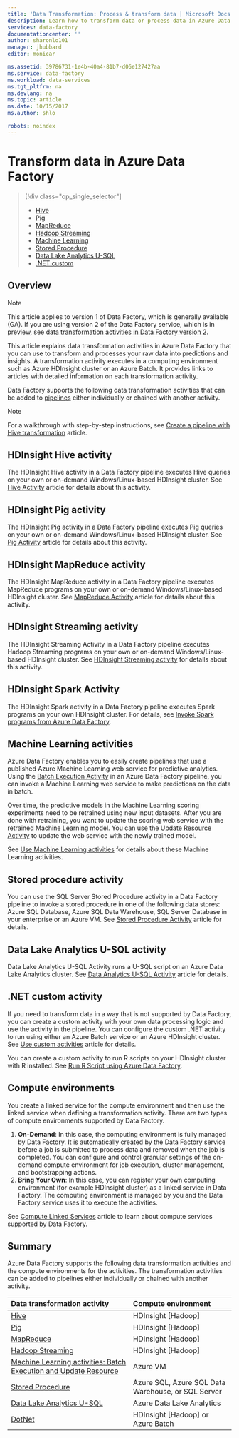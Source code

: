 ```yaml
---
title: 'Data Transformation: Process & transform data | Microsoft Docs'
description: Learn how to transform data or process data in Azure Data Factory using Hadoop, Machine Learning, or Azure Data Lake Analytics.
services: data-factory
documentationcenter: ''
author: sharonlo101
manager: jhubbard
editor: monicar

ms.assetid: 39786731-1e4b-40a4-81b7-d06e127427aa
ms.service: data-factory
ms.workload: data-services
ms.tgt_pltfrm: na
ms.devlang: na
ms.topic: article
ms.date: 10/15/2017
ms.author: shlo

robots: noindex
---
```

# Transform data in Azure Data Factory
> [!div class="op_single_selector"]
> * [Hive](data-factory-hive-activity.md)  
> * [Pig](data-factory-pig-activity.md)  
> * [MapReduce](data-factory-map-reduce.md)  
> * [Hadoop Streaming](data-factory-hadoop-streaming-activity.md)
> * [Machine Learning](data-factory-azure-ml-batch-execution-activity.md) 
> * [Stored Procedure](data-factory-stored-proc-activity.md)
> * [Data Lake Analytics U-SQL](data-factory-usql-activity.md)
> * [.NET custom](data-factory-use-custom-activities.md)

## Overview
> [!NOTE]
> This article applies to version 1 of Data Factory, which is generally available (GA). If you are using version 2 of the Data Factory service, which is in preview, see [data transformation activities in Data Factory version 2](../transform-data.md).

This article explains data transformation activities in Azure Data Factory that you can use to transform and processes your raw data into predictions and insights. A transformation activity executes in a computing environment such as Azure HDInsight cluster or an Azure Batch. It provides links to articles with detailed information on each transformation activity.

Data Factory supports the following data transformation activities that can be added to [pipelines](data-factory-create-pipelines.md) either individually or chained with another activity.

> [!NOTE]
> For a walkthrough with step-by-step instructions, see [Create a pipeline with Hive transformation](data-factory-build-your-first-pipeline.md) article.  
> 
> 

## HDInsight Hive activity
The HDInsight Hive activity in a Data Factory pipeline executes Hive queries on your own or on-demand Windows/Linux-based HDInsight cluster. See [Hive Activity](data-factory-hive-activity.md) article for details about this activity. 

## HDInsight Pig activity
The HDInsight Pig activity in a Data Factory pipeline executes Pig queries on your own or on-demand Windows/Linux-based HDInsight cluster. See [Pig Activity](data-factory-pig-activity.md) article for details about this activity. 

## HDInsight MapReduce activity
The HDInsight MapReduce activity in a Data Factory pipeline executes MapReduce programs on your own or on-demand Windows/Linux-based HDInsight cluster. See [MapReduce Activity](data-factory-map-reduce.md) article for details about this activity.

## HDInsight Streaming activity
The HDInsight Streaming Activity in a Data Factory pipeline executes Hadoop Streaming programs on your own or on-demand Windows/Linux-based HDInsight cluster. See [HDInsight Streaming activity](data-factory-hadoop-streaming-activity.md) for details about this activity.

## HDInsight Spark Activity
The HDInsight Spark activity in a Data Factory pipeline executes Spark programs on your own HDInsight cluster. For details, see [Invoke Spark programs from Azure Data Factory](data-factory-spark.md). 

## Machine Learning activities
Azure Data Factory enables you to easily create pipelines that use a published Azure Machine Learning web service for predictive analytics. Using the [Batch Execution Activity](data-factory-azure-ml-batch-execution-activity.md#invoking-a-web-service-using-batch-execution-activity) in an Azure Data Factory pipeline, you can invoke a Machine Learning web service to make predictions on the data in batch.

Over time, the predictive models in the Machine Learning scoring experiments need to be retrained using new input datasets. After you are done with retraining, you want to update the scoring web service with the retrained Machine Learning model. You can use the [Update Resource Activity](data-factory-azure-ml-batch-execution-activity.md#updating-models-using-update-resource-activity) to update the web service with the newly trained model.  

See [Use Machine Learning activities](data-factory-azure-ml-batch-execution-activity.md) for details about these Machine Learning activities. 

## Stored procedure activity
You can use the SQL Server Stored Procedure activity in a Data Factory pipeline to invoke a stored procedure in one of the following data stores: Azure SQL Database, Azure SQL Data Warehouse, SQL Server Database in your enterprise or an Azure VM. See [Stored Procedure Activity](data-factory-stored-proc-activity.md) article for details.  

## Data Lake Analytics U-SQL activity
Data Lake Analytics U-SQL Activity runs a U-SQL script on an Azure Data Lake Analytics cluster. See [Data Analytics U-SQL Activity](data-factory-usql-activity.md) article for details. 

## .NET custom activity
If you need to transform data in a way that is not supported by Data Factory, you can create a custom activity with your own data processing logic and use the activity in the pipeline. You can configure the custom .NET activity to run using either an Azure Batch service or an Azure HDInsight cluster. See [Use custom activities](data-factory-use-custom-activities.md) article for details. 

You can create a custom activity to run R scripts on your HDInsight cluster with R installed. See [Run R Script using Azure Data Factory](https://github.com/Azure/Azure-DataFactory/tree/master/Samples/RunRScriptUsingADFSample). 

## Compute environments
You create a linked service for the compute environment and then use the linked service when defining a transformation activity. There are two types of compute environments supported by Data Factory. 

1. **On-Demand**:  In this case, the computing environment is fully managed by Data Factory. It is automatically created by the Data Factory service before a job is submitted to process data and removed when the job is completed. You can configure and control granular settings of the on-demand compute environment for job execution, cluster management, and bootstrapping actions. 
2. **Bring Your Own**: In this case, you can register your own computing environment (for example HDInsight cluster) as a linked service in Data Factory. The computing environment is managed by you and the Data Factory service uses it to execute the activities. 

See [Compute Linked Services](data-factory-compute-linked-services.md) article to learn about compute services supported by Data Factory. 

## Summary
Azure Data Factory supports the following data transformation activities and the compute environments for the activities. The transformation activities can be added to pipelines either individually or chained with another activity.

| Data transformation activity | Compute environment |
|:--- |:--- |
| [Hive](data-factory-hive-activity.md) |HDInsight [Hadoop] |
| [Pig](data-factory-pig-activity.md) |HDInsight [Hadoop] |
| [MapReduce](data-factory-map-reduce.md) |HDInsight [Hadoop] |
| [Hadoop Streaming](data-factory-hadoop-streaming-activity.md) |HDInsight [Hadoop] |
| [Machine Learning activities: Batch Execution and Update Resource](data-factory-azure-ml-batch-execution-activity.md) |Azure VM |
| [Stored Procedure](data-factory-stored-proc-activity.md) |Azure SQL, Azure SQL Data Warehouse, or SQL Server |
| [Data Lake Analytics U-SQL](data-factory-usql-activity.md) |Azure Data Lake Analytics |
| [DotNet](data-factory-use-custom-activities.md) |HDInsight [Hadoop] or Azure Batch |

